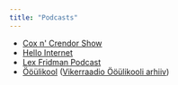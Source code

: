 ```yaml
---
title: "Podcasts"
---
```


- [Cox n' Crendor Show](https://soundcloud.com/coxncrendor)
- [Hello Internet](http://www.hellointernet.fm/)
- [Lex Fridman Podcast](https://lexfridman.com/podcast/)
- [Ööülikool](https://www.ylikool.ee/) ([Vikerraadio Ööülikooli arhiiv](https://vikerraadio.err.ee/arhiiv/ooylikool))
